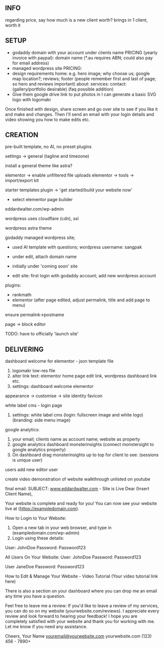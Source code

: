 <!-- SPDX-License-Identifier: zlib-acknowledgement -->

## INFO
regarding price, say how much is a new client worth? brings in 1 client, worth it

## SETUP
 - godaddy domain with your account under clients name
   PRICING (yearly invoice with paypal):
   domain name (*.au requires ABN; could also pay for email address)
 - managed wordpress site
   PRICING:
 - design requirements
   home: e.g. hero image; why choose us; google map location?; reviews; footer (people remember first and last of page; so hero and reviews important)
   about:
   services: 
   contact:
   (gallery/portfolio desirable) 
   (faq possible addition)
- Give them google drive link to put photos in
  I can generate a basic SVG logo with logomakr 

Once finished with design, share screen and go over site to see if you like it and make and changes.
Then I'll send an email with your login details and video showing you how to make edits etc.

## CREATION
pre-built template, no AI, no preset plugins

settings -> general (tagline and timezone)

install a general theme like astra?

elementor -> enable unfiltered file uploads
elementor -> tools -> import/export kit

starter templates plugin -> 'get started/build your website now'
- select elementor page builder

eddardwalter.com/wp-admin

wordpress uses cloudflare (cdn), ssl

wordpress astra theme

godaddy managed wordpress site; 
 - used AI template with questions; 
 wordpress username: sangpak 
 - under edit, attach domain name
 - initially under 'coming soon' site

 - edit site: first login with godaddy account; add new wordpress account

plugins:
  - rankmath
  - elementor (after page edited, adjust permalink, title and add page to menu)

ensure permalink->postname

page -> block editor

TODO: have to officially 'launch site'

## DELIVERING
dashboard welcome for elementor - json template file
1. logomakr low-res file
2. alter link text: elementor home page edit link, wordpress dashboard link etc.
3. settings: dashboard welcome elementor

appearance -> customise -> site identity favicon

white label cms - login page
1. settings: white label cms 
   (login: fullscreen image and white logo)
   (branding: side menu image)

google analytics:
1. your email; clients name as account name; website as property
2. google analytics dashboard monsterinsights
   (connect monstersight to google analytics property)
3. On dashboard drag monsterinsights up to top for client to see:
   (sessions is unique user)

users add new editor user

create video demonstration of website walkthrough unlisted on youtube

final email:
SUBJECT: www.eddardwalter.com - Site is Live
Dear (Insert Client Name),

Your website is complete and ready for you! You can now see your website live at (https://exampledomain.com).

How to Login to Your Website:
1. Open a new tab in your web browser, and type in (exampledomain.com/wp-admin)
2. Login using these details:

User: JohnDoe
Password: Password123

All Users On Your Website:
User: JohnDoe
Password: Password123

User JaneDoe
Password: Password123

How to Edit & Manage Your Website - Video Tutorial
(Your video tutorial link here)

There is also a section on your dashboard where you can drop me an email any time you have a question.

Feel free to leave me a review:
If you'd like to leave a review of my services, you can do so on my website (yourwebsite.com/reviews). I appreciate every review and look forward to hearing your feedback!
I hope you are completely satisfied with your website and thank you for working with me. Let me know if you need any assistance.

Cheers,
Your Name
youremail@yourwebsite.com
yourwebsite.com
(123) 456 - 7890+
